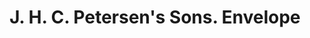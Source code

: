 ---
doi: 10.7916/D8CG1282
date_other: '1899'
date_other_textual: '1899'
form: printed ephemera
genre:
- Envelopes
name:
- J. H. C. Petersen's Sons
object_in_context_url: https://biggert.cul.columbia.edu/items/view/ave_biggert_01752
subject_hierarchical_geographic:
- Davenport, Iowa, United States
subject_name:
- J. H. C. Petersen's Sons
title: J. H. C. Petersen's Sons. Envelope
sort_title: J. H. C. Petersen's Sons. Envelope
call_number: ave_biggert_01752
coordinates:
- 41.543055555555554,-90.59083333333332
pid: ave_biggert_01752
identifiers: ave_biggert_01752
thumbnail: https://derivativo-3.library.columbia.edu/iiif/2/ldpd:490804/full/!256,256/0/native.jpg
permalink: "/biggert/ave_biggert_01752/"
layout: iiif-image-page
---